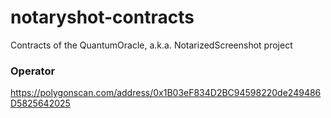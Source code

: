 # notaryshot-contracts
Contracts of the QuantumOracle, a.k.a. NotarizedScreenshot  project

### Operator
https://polygonscan.com/address/0x1B03eF834D2BC94598220de249486D5825642025
